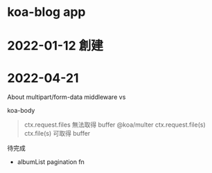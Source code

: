 # koa-blog app

# 2022-01-12 創建

# 2022-04-21

About multipart/form-data middleware vs

koa-body

> ctx.request.files
> 無法取得 buffer
> @koa/multer
> ctx.request.file(s)
> ctx.file(s)
> 可取得 buffer

待完成

- albumList pagination fn
